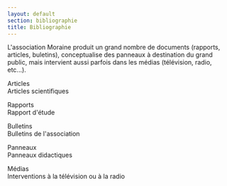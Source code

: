 ```yaml
---
layout: default
section: bibliographie
title: Bibliographie
---
```


<section>
<div class="container">
  L'association Moraine produit un grand nombre de documents (rapports, articles, buletins), conceptualise des panneaux à destination du grand public, mais intervient aussi parfois dans les médias (télévision, radio, etc...).
</div>
</section>

<section>
<div class="container">
  <div class="row">
    <div class="col-sm-2 col-sm-offset-1 text-center">
      <div class=""><span class="fa fa-pencil-square-o fa-2 fa-color"></span></div>
      <p>
        Articles
        <br>
        <span class="small">Articles scientifiques</span>
      </p>
    </div>
    <div class="col-sm-2 text-center">
      <div class=""><span class="fa fa-file-text-o fa-2 fa-color"></span></div>
      <p>
        Rapports
        <br>
        <span class="small">Rapport d'étude</span>
      </p>
    </div>
    <div class="col-sm-2 text-center">
      <div class=""><span class="fa fa-newspaper-o fa-2 fa-color"></span></div>
      <p>
      Bulletins
        <br>
        <span class="small">Bulletins de l'association</span>
      </p>
    </div>
    <div class="col-sm-2 text-center">
      <div class=""><span class="fa fa-object-group fa-2 fa-color"></span></div>
      <p>
        Panneaux
        <br>
        <span class="small">Panneaux didactiques</span>
      </p>
    </div>
    <div class="col-sm-2 text-center">
      <div class=""><span class="fa fa-television fa-2 fa-color"></span></div>
      <p>
        Médias
        <br>
        <span class="small">Interventions à la télévision ou à la radio</span>
      </p>
    </div>
  </div>
</div>
</section>
